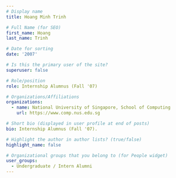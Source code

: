 ```yaml
---
# Display name
title: Hoang Minh Trinh

# Full Name (for SEO) 
first_name: Hoang
last_name: Trinh

# Date for sorting
date: '2007'

# Is this the primary user of the site?
superuser: false

# Role/position
role: Internship Alumnus (Fall '07)

# Organizations/Affiliations
organizations:
  - name: National University of Singapore, School of Computing
    url: https://www.comp.nus.edu.sg

# Short bio (displayed in user profile at end of posts)
bio: Internship Alumnus (Fall '07). 

# Highlight the author in author lists? (true/false)
highlight_name: false

# Organizational groups that you belong to (for People widget)
user_groups:
  - Undergraduate / Intern Alumni
---
```

